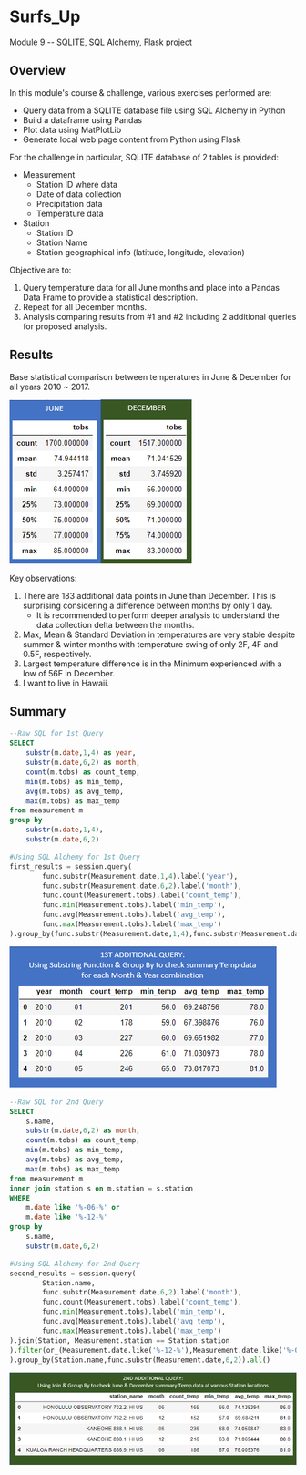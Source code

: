 # Surfs_Up
Module 9 -- SQLITE, SQL Alchemy, Flask project

## Overview
In this module's course & challenge, various exercises performed are:
- Query data from a SQLITE database file using SQL Alchemy in Python
- Build a dataframe using Pandas
- Plot data using MatPlotLib
- Generate local web page content from Python using Flask

For the challenge in particular, SQLITE database of 2 tables is provided:
- Measurement
  - Station ID where data 
  - Date of data collection
  - Precipitation data
  - Temperature data
- Station
  - Station ID
  - Station Name
  - Station geographical info (latitude, longitude, elevation)

Objective are to:
1. Query temperature data for all June months and place into a Pandas Data Frame to provide a statistical description.
2. Repeat for all December months.
3. Analysis comparing results from #1 and #2 including 2 additional queries for proposed analysis. 

## Results

Base statistical comparison between temperatures in June & December for all years 2010 ~ 2017.

![June_December_Summary](/June_December_Summary.png)

Key observations:
1.  There are 183 additional data points in June than December.  This is surprising considering a difference between months by only 1 day.  
    - It is recommended to perform deeper analysis to understand the data collection delta between the months.
2.  Max, Mean & Standard Deviation in temperatures are very stable despite summer & winter months with temperature swing of only 2F, 4F and 0.5F, respectively.
3.  Largest temperature difference is in the Minimum experienced with a low of 56F in December.  
4.  I want to live in Hawaii.

## Summary



```SQL
--Raw SQL for 1st Query
SELECT
	substr(m.date,1,4) as year,
	substr(m.date,6,2) as month,
	count(m.tobs) as count_temp,
	min(m.tobs) as min_temp,
	avg(m.tobs) as avg_temp,
	max(m.tobs) as max_temp
from measurement m
group by
	substr(m.date,1,4),
	substr(m.date,6,2)
```

```Python
#Using SQL Alchemy for 1st Query
first_results = session.query(
        func.substr(Measurement.date,1,4).label('year'),
        func.substr(Measurement.date,6,2).label('month'),
        func.count(Measurement.tobs).label('count_temp'),
        func.min(Measurement.tobs).label('min_temp'),
        func.avg(Measurement.tobs).label('avg_temp'),
        func.max(Measurement.tobs).label('max_temp')
).group_by(func.substr(Measurement.date,1,4),func.substr(Measurement.date,6,2)).all()
```

![First_Query_Result](/First_Query_Result.png)

```SQL
--Raw SQL for 2nd Query
SELECT
	s.name,
	substr(m.date,6,2) as month,
	count(m.tobs) as count_temp,
	min(m.tobs) as min_temp,
	avg(m.tobs) as avg_temp,
	max(m.tobs) as max_temp
from measurement m
inner join station s on m.station = s.station
WHERE
	m.date like '%-06-%' or 
	m.date like '%-12-%'
group by
	s.name,
	substr(m.date,6,2)
```
```Python
#Using SQL Alchemy for 2nd Query
second_results = session.query(
        Station.name,
        func.substr(Measurement.date,6,2).label('month'),
        func.count(Measurement.tobs).label('count_temp'),
        func.min(Measurement.tobs).label('min_temp'),
        func.avg(Measurement.tobs).label('avg_temp'),
        func.max(Measurement.tobs).label('max_temp')
).join(Station, Measurement.station == Station.station
).filter(or_(Measurement.date.like('%-12-%'),Measurement.date.like('%-06-%'))
).group_by(Station.name,func.substr(Measurement.date,6,2)).all()
```

![Second_Query_Result](/Second_Query_Result.png)


<!---
Deliverable 1
--A working query is written to retrieve the June temperatures from the date column of the Measurement table. (10 pt)
--The temperatures are added to a list. (10 pt)
--The list of temperatures is converted to a Pandas DataFrame. (10 pt)
--Summary statistics are generated for the DataFrame. (10 pt)
--->
<!---
Deliverable 2
--A working query is written to retrieve the December temperatures from the date column of the Measurement table (10 pt)
--The temperatures are added to a list. (10 pt)
--The list of temperatures is converted to a Pandas DataFrame. (10 pt)
--Summary statistics are generated for the DataFrame. (10 pt)
--->
<!---
Deliverable 3
--There is a title, and there are multiple sections. (2 pt)
--Each section has a heading and subheading. (2 pt)
--Links to images are working and displayed correctly. (2 pt)
--Overview:  The purpose of the analysis is well defined. (3 pt)
--Results:  There is a bulleted list that addresses the three key differences in weather between June and December. (6 pt)
--Summary:  There is a high-level summary of the results and there are two additional queries to perform to gather more weather data for June and December. (5 pt)
--->

